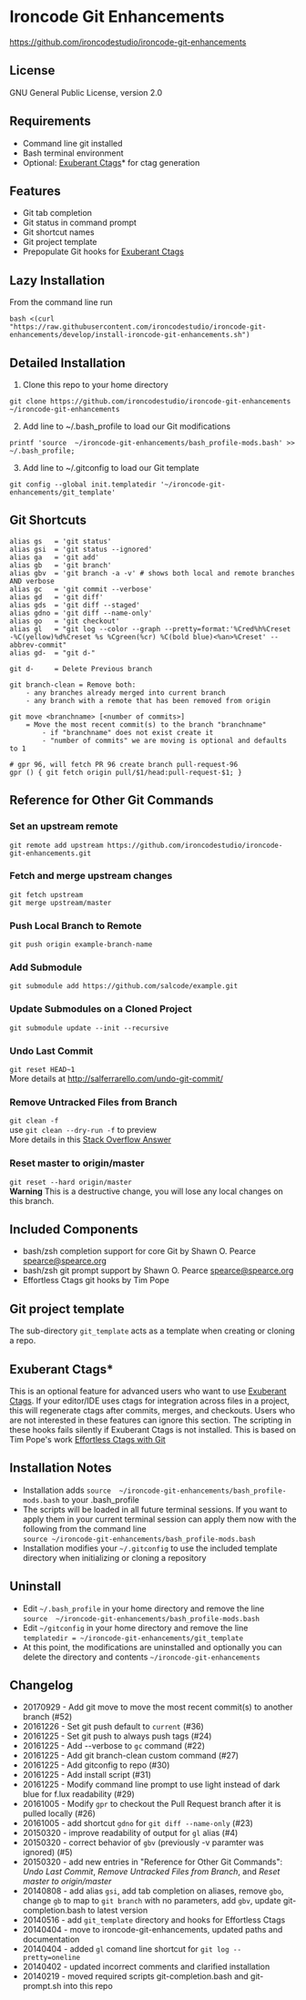 Ironcode Git Enhancements
=========================
https://github.com/ironcodestudio/ironcode-git-enhancements

License
-------
GNU General Public License, version 2.0

Requirements
------------
* Command line git installed
* Bash terminal environment
* Optional: [Exuberant Ctags](http://ctags.sourceforge.net/)* for ctag generation

Features
--------
* Git tab completion
* Git status in command prompt
* Git shortcut names
* Git project template
* Prepopulate Git hooks for [Exuberant Ctags](http://ctags.sourceforge.net/)

Lazy Installation
-----------------

From the command line run

```
bash <(curl "https://raw.githubusercontent.com/ironcodestudio/ironcode-git-enhancements/develop/install-ironcode-git-enhancements.sh")
```

Detailed Installation
---------------------

1. Clone this repo to your home directory

```
git clone https://github.com/ironcodestudio/ironcode-git-enhancements ~/ironcode-git-enhancements
```

2. Add line to ~/.bash_profile to load our Git modifications

```
printf 'source  ~/ironcode-git-enhancements/bash_profile-mods.bash' >> ~/.bash_profile;
```

3. Add line to ~/.gitconfig to load our Git template

```
git config --global init.templatedir '~/ironcode-git-enhancements/git_template'
```

Git Shortcuts
-------------
```
alias gs   = 'git status'
alias gsi  = 'git status --ignored'
alias ga   = 'git add'
alias gb   = 'git branch'
alias gbv  = 'git branch -a -v' # shows both local and remote branches AND verbose
alias gc   = 'git commit --verbose'
alias gd   = 'git diff'
alias gds  = 'git diff --staged'
alias gdno = 'git diff --name-only'
alias go   = 'git checkout'
alias gl   = "git log --color --graph --pretty=format:'%Cred%h%Creset -%C(yellow)%d%Creset %s %Cgreen(%cr) %C(bold blue)<%an>%Creset' --abbrev-commit"
alias gd-  = "git d-"

git d-     = Delete Previous branch

git branch-clean = Remove both:
	- any branches already merged into current branch
	- any branch with a remote that has been removed from origin

git move <branchname> [<number of commits>]
	= Move the most recent commit(s) to the branch "branchname"
		- if "branchname" does not exist create it
		- "number of commits" we are moving is optional and defaults to 1

# gpr 96, will fetch PR 96 create branch pull-request-96
gpr () { git fetch origin pull/$1/head:pull-request-$1; }
```

Reference for Other Git Commands
--------------------------------
### Set an upstream remote
`git remote add upstream https://github.com/ironcodestudio/ironcode-git-enhancements.git`

### Fetch and merge upstream changes
```
git fetch upstream
git merge upstream/master
```

### Push Local Branch to Remote
`git push origin example-branch-name`

### Add Submodule
`git submodule add https://github.com/salcode/example.git`

### Update Submodules on a Cloned Project
`git submodule update --init --recursive`

### Undo Last Commit
`git reset HEAD~1`  
More details at http://salferrarello.com/undo-git-commit/

### Remove Untracked Files from Branch
`git clean -f`  
use `git clean --dry-run -f` to preview  
More details in this [Stack Overflow Answer](http://stackoverflow.com/questions/61212/remove-local-untracked-files-from-my-current-git-branch#answer-64966)

### Reset master to origin/master
`git reset --hard origin/master`  
__Warning__ This is a destructive change, you will lose any local changes on this branch.

Included Components
-------------------
* bash/zsh completion support for core Git by Shawn O. Pearce <spearce@spearce.org>
* bash/zsh git prompt support by Shawn O. Pearce <spearce@spearce.org>
* Effortless Ctags git hooks by Tim Pope

Git project template
--------------------
The sub-directory `git_template` acts as a template when creating or cloning a repo.

Exuberant Ctags*
--------------------------------------------------------------
This is an optional feature for advanced users who want to use
[Exuberant Ctags](http://ctags.sourceforge.net/).  If your editor/IDE uses ctags for
integration across files in a project, this will regenerate ctags after commits, merges, and checkouts.
Users who are not interested in these features can ignore this section.
The scripting in these hooks fails silently if
Exuberant Ctags is not installed.
This is based on Tim Pope's work [Effortless Ctags with Git](http://tbaggery.com/2011/08/08/effortless-ctags-with-git.html)

Installation Notes
------------------
* Installation adds `source  ~/ironcode-git-enhancements/bash_profile-mods.bash` to your .bash_profile
* The scripts will be loaded in all future terminal sessions.
If you want to apply them in your current terminal session can apply them now with
the following from the command line  
`source ~/ironcode-git-enhancements/bash_profile-mods.bash`
* Installation modifies your `~/.gitconfig` to use the included template directory
when initializing or cloning a repository

Uninstall
---------
* Edit `~/.bash_profile` in your home directory and remove the line  
`source  ~/ironcode-git-enhancements/bash_profile-mods.bash`
* Edit `~/gitconfig` in your home directory and remove the line  
`templatedir = ~/ironcode-git-enhancements/git_template`
* At this point, the modifications are uninstalled and optionally
you can delete the directory and contents `~/ironcode-git-enhancements`

Changelog
------------
* 20170929 - Add git move to move the most recent commit(s) to another branch (#52)
* 20161226 - Set git push default to `current` (#36)
* 20161225 - Set git push to always push tags (#24)
* 20161225 - Add --verbose to `gc` command (#22)
* 20161225 - Add git branch-clean custom command (#27)
* 20161225 - Add gitconfig to repo (#30)
* 20161225 - Add install script (#31)
* 20161225 - Modify command line prompt to use light instead of dark blue for f.lux readability (#29)
* 20161005 - Modify `gpr` to checkout the Pull Request branch after it is pulled locally (#26)
* 20161005 - add shortcut `gdno` for `git diff --name-only` (#23)
* 20150320 - improve readability of output for `gl` alias (#4)
* 20150320 - correct behavior of `gbv` (previously -v paramter was ignored) (#5)
* 20150320 - add new entries in "Reference for Other Git Commands":
_Undo Last Commit_, _Remove Untracked Files from Branch_, and _Reset master to origin/master_
* 20140808 - add alias `gsi`, add tab completion on aliases, remove `gbo`,
change `gb` to map to `git branch` with no parameters, add `gbv`, update
git-completion.bash to latest version
* 20140516 - add `git_template` directory and hooks for Effortless Ctags
* 20140404 - move to ironcode-git-enhancements, updated paths and documentation
* 20140404 - added `gl` comand line shortcut for `git log --pretty=oneline`
* 20140402 - updated incorrect comments and clarified installation
* 20140219 - moved required scripts git-completion.bash and git-prompt.sh into this repo
